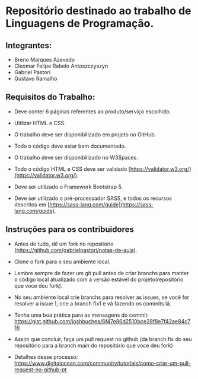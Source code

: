 # Repositório destinado ao trabalho de Linguagens de Programação.

## Integrantes:

- Breno Marques Azevedo
- Cleomar Felipe Rabelo Antoszczyszyn
- Gabriel Pastori
- Gustavo Ramalho

## Requisitos do Trabalho:

- Deve conter 6 páginas referentes ao produto/serviço escolhido.

- Utilizar HTML e CSS.
- O trabalho deve ser disponibilizado em projeto no GitHub.
- Todo o código deve estar bem documentado.
- O trabalho deve ser disponibilizado no W3Spaces.
- Todo o código HTML e CSS deve ser validado [https://validator.w3.org/](https://validator.w3.org/).
- Deve ser utilizado o Framework Bootstrap 5.
- Deve ser utilizado o pré-processador SASS, e todos os recursos descritos em [https://sass-lang.com/guide](https://sass-lang.com/guide).

## Instruções para os contribuidores
- Antes de tudo, dê um fork no repositório (https://github.com/gabrielpastori/notas-de-aula).
- Clone o fork para o seu ambiente local.
- Lembre sempre de fazer um git pull antes de criar branchs para manter o código local atualizado com a versão estável do projeto(repositório que voce deu fork).
- No seu ambiente local crie branchs para resolver as issues, se você for resolver a issue 1, crie a branch fix1 e vá fazendo os commits lá.
- Tenha uma boa prática para as mensagens do commit: https://gist.github.com/joshbuchea/6f47e86d2510bce28f8e7f42ae84c716
- Assim que concluir, faça um pull request no github (da branch fix do seu repositório para a branch main do repositório que voce deu fork)

- Detalhes desse processo: https://www.digitalocean.com/community/tutorials/como-criar-um-pull-request-no-github-pt
